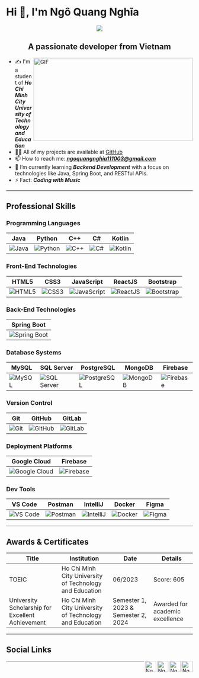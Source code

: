 # Hi 👋, I'm Ngô Quang Nghĩa

<p align="center"><img src="https://img.icons8.com/color/48/000000/vietnam-circular.png"/></p>
<h2 align="center">A passionate developer from Vietnam</h2>
<img align="right" alt="GIF" src="https://hackaday.com/wp-content/uploads/2023/03/AIcoding.jpg?raw=true" width="430" height="224" />

- ✍ I'm a student of <i><b>Ho Chi Minh City University of Technology and Education</b></i><br>
- 👨‍💻 All of my projects are available at [GitHub](https://github.com/quangnghia1110)<br>
- 📫 How to reach me: <i><b>ngoquangnghia111003@gmail.com</b></i><br>
- 🌱 I’m currently learning <i><b>Backend Development</b></i> with a focus on technologies like Java, Spring Boot, and RESTful APIs.
- ⚡ Fact: <i><b>Coding with Music</b></i><br>

---

## Professional Skills

### Programming Languages
| Java | Python | C++ | C# | Kotlin |
|------|--------|-----|----|--------|
| ![Java](https://img.icons8.com/?size=60&id=13679&format=png&color=000000) | ![Python](https://img.icons8.com/color/48/000000/python.png) | ![C++](https://img.icons8.com/color/48/000000/c-plus-plus-logo.png) | ![C#](https://img.icons8.com/color/48/000000/c-sharp-logo.png) | ![Kotlin](https://img.icons8.com/color/48/000000/kotlin.png) |

### Front-End Technologies
| HTML5 | CSS3 | JavaScript | ReactJS | Bootstrap |
|-------|------|------------|---------|-----------|
| ![HTML5](https://img.icons8.com/color/48/000000/html-5.png) | ![CSS3](https://img.icons8.com/color/48/000000/css3.png) | ![JavaScript](https://img.icons8.com/color/48/000000/javascript.png) | ![ReactJS](https://img.icons8.com/color/48/000000/react-native.png) | ![Bootstrap](https://img.icons8.com/color/48/000000/bootstrap.png) |

### Back-End Technologies
| Spring Boot|
|------------|
| ![Spring Boot](https://img.icons8.com/color/48/000000/spring-logo.png) |

### Database Systems
| MySQL | SQL Server | PostgreSQL | MongoDB | Firebase |
|-------|------------|------------|---------|----------|
| ![MySQL](https://img.icons8.com/color/48/000000/mysql-logo.png) | ![SQL Server](https://img.icons8.com/?size=60&id=laYYF3dV0Iew&format=png&color=000000) | ![PostgreSQL](https://img.icons8.com/color/48/000000/postgreesql.png) | ![MongoDB](https://img.icons8.com/color/48/000000/mongodb.png) | ![Firebase](https://img.icons8.com/color/48/000000/firebase.png) |

### Version Control
| Git | GitHub | GitLab |
|-----|--------|--------|
| ![Git](https://img.icons8.com/color/48/000000/git.png) | ![GitHub](https://img.icons8.com/color/48/000000/github.png) | ![GitLab](https://img.icons8.com/color/48/000000/gitlab.png) |

### Deployment Platforms
| Google Cloud | Firebase |
|--------------|----------|
| ![Google Cloud](https://img.icons8.com/color/48/000000/google-cloud.png) | ![Firebase](https://img.icons8.com/color/48/000000/firebase.png) |
### Dev Tools
| VS Code | Postman | IntelliJ | Docker | Figma |
|---------|---------|----------|--------|-------|
| ![VS Code](https://img.icons8.com/color/48/000000/visual-studio-code-2019.png) | ![Postman](https://img.icons8.com/?size=60&id=KIcFwp9MNQL5&format=png&color=000000) | ![IntelliJ](https://img.icons8.com/color/48/000000/intellij-idea.png) | ![Docker](https://img.icons8.com/color/48/000000/docker.png) | ![Figma](https://img.icons8.com/color/48/000000/figma.png) |

---

## Awards & Certificates

| **Title** | **Institution** | **Date** | **Details** |
| --------- | --------------- | -------- | ----------- |
| TOEIC     | Ho Chi Minh City University of Technology and Education | 06/2023 | Score: 605 |
| University Scholarship for Excellent Achievement | Ho Chi Minh City University of Technology and Education | Semester 1, 2023 & Semester 2, 2024 | Awarded for academic excellence |

---

## Social Links
<a href="https://www.linkedin.com/in/ngh%C4%A9a-ng%C3%B4-quang-62739024b/">
  <img align="right" alt="Ngô Quang Nghĩa | LinkedIn" width="30px" src="https://img.icons8.com/fluent/48/000000/linkedin.png" />
</a>

<a href="https://www.facebook.com/quangnghia559/">
  <img align="right" alt="Ngô Quang Nghĩa | Facebook" width="30px" src="https://img.icons8.com/fluent/48/000000/facebook-new.png" />
</a>

<a href="https://github.com/quangnghia1110">
  <img align="right" alt="Ngô Quang Nghĩa | GitHub" width="30px" src="https://img.icons8.com/fluent/48/000000/github.png" />
</a>

<a href="https://www.youtube.com/channel/UCI0cugMP6qk9w0XBMK_C2aA">
  <img align="right" alt="Ngô Quang Nghĩa | YouTube" width="30px" src="https://img.icons8.com/fluent/48/000000/youtube-play.png" />
</a>

---

